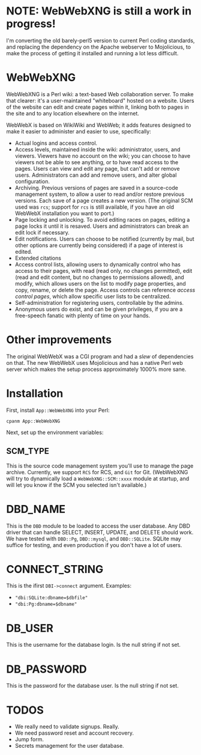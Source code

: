 # NOTE: WebWebXNG is still a work in progress!

I'm converting the old barely-perl5 version to current Perl coding standards,
and replacing the dependency on the Apache webserver to Mojolicious, to make
the process of getting it installed and running a lot less difficult.

# WebWebXNG

WebWebXNG is a Perl wiki: a text-based Web collaboration server.
To make that clearer: it's a user-maintained "whiteboard" hosted on a website.
Users of the website can edit and create pages within it, linking both to
pages in the site and to any location elsewhere on the internet.

WebWebX is based on WikiWiki and WebWeb; it adds features designed
to make it easier to administer and easier to use, specifically:

 - Actual logins and access control. 
 - Access levels, maintained inside the wiki: administrator, users, and viewers.
Viewers have no account on the wiki; you can choose to have viewers not be
able to see anything, or to have read access to the pages. Users can view
and edit any page, but can't add or remove users. Administrators can add and
remove users, and alter global configuration.
 - Archiving. Previous versions of pages are saved in a source-code management
system, to allow a user to read and/or restore previous versions. Each save of
a page creates a new version. (The original SCM used was `rcs`; support for `rcs`
is still available, if you have an old WebWebX installation you want to port.)
 - Page locking and unlocking. To avoid editing races on pages, editing a page
locks it until it is resaved. Users and administrators can break an edit lock
if necessary.
 - Edit notifications. Users can choose to be notified (currently by mail, but
other options are currently being considered) if a page of interest is edited.
 - Extended citations
 - Access control lists, allowing users to dynamically control who has access
to their pages, with read (read only, no changes permitted), edit (read and edit content,
but no changes to permissions allowed), and modify, which allows users on the list
to modify page properties, and copy, rename, or delete the page. Access controls
can reference _access control pages_, which allow specific user lists to be centralized.
 - Self-administration for registering users, controllable by the admins.
 - Anonymous users do exist, and can be given privileges, if you are a free-speech fanatic
with plenty of time on your hands.

# Other improvements

The original WebWebX was a CGI program and had a _slew_ of dependencies on that.
The new WebWebX uses Mojolicious and has a native Perl web server which makes the
setup process approximately 1000% more sane.

# Installation

First, install `App::WebWebXNG` into your Perl:

    cpanm App::WebWebXNG

Next, set up the environment variables:

## SCM_TYPE

This is the source code management system you'll use to manage the page archive.
Currently, we support `RCS` for RCS, and `Git` for Git. (WebWebXNG will try to
dynamically load a `WebWebXNG::SCM::xxxx` module at startup, and will let you
know if the SCM you selected isn't available.)

# DBD_NAME

This is the `DBD` module to be loaded to access the user database. Any DBD driver
that can handle SELECT, INSERT, UPDATE, and DELETE should work. We have tested with
`DBD::Pg`, `DBD::mysql`, and `DBD::SQLite`. SQLite may suffice for testing, and even
production if you don't have a lot of users.

# CONNECT_STRING

This is the ifirst `DBI->connect` argument. Examples:
 - `"dbi:SQLite:dbname=$dbfile"`
 - `"dbi:Pg:dbname=$dbname"`

# DB_USER

This is the username for the database login. Is the null string if not set.

# DB_PASSWORD

This is the password for the database user. Is the null string if not set.


# TODOS
 - We really need to validate signups. Really.
 - We need password reset and account recovery.
 - Jump form.
 - Secrets management for the user database.
